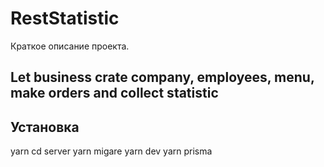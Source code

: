 # RestStatistic

Краткое описание проекта.

## Let business crate company, employees, menu, make orders and collect statistic

## Установка

yarn
cd server
yarn migare
yarn dev
yarn prisma
